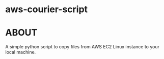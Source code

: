 # aws-courier-script

# ABOUT
A simple python script to copy files from AWS EC2 Linux instance to your local machine.
